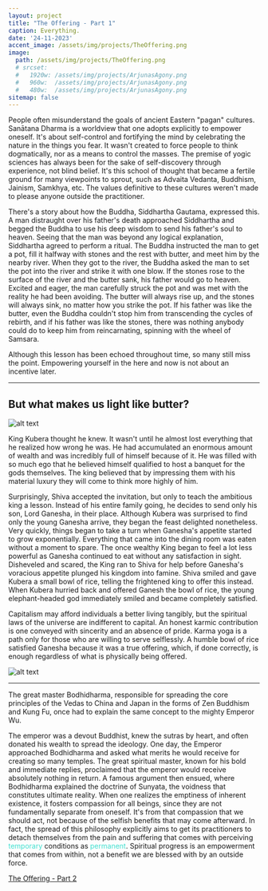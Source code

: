 ```yaml
---
layout: project
title: "The Offering - Part 1"
caption: Everything.
date: '24-11-2023'
accent_image: /assets/img/projects/TheOffering.png   
image: 
  path: /assets/img/projects/TheOffering.png
  # srcset: 
  #   1920w: /assets/img/projects/ArjunasAgony.png
  #   960w:  /assets/img/projects/ArjunasAgony.png
  #   480w:  /assets/img/projects/ArjunasAgony.png
sitemap: false
---
```


People often misunderstand the goals of ancient Eastern "pagan" cultures. Sanātana Dharma is a worldview that one adopts explicitly to empower oneself. It's about self-control and fortifying the mind by celebrating the nature in the things you fear. It wasn't created to force people to think dogmatically, nor as a means to control the masses. The premise of yogic sciences has always been for the sake of self-discovery through experience, not blind belief. It's this school of thought that became a fertile ground for many viewpoints to sprout, such as Advaita Vedanta, Buddhism, Jainism, Samkhya, etc. The values definitive to these cultures weren't made to please anyone outside the practitioner. 

There's a story about how the Buddha, Siddhartha Gautama, expressed this. A man distraught over his father's death approached Siddhartha and begged the Buddha to use his deep wisdom to send his father's soul to heaven. Seeing that the man was beyond any logical explanation, Siddhartha agreed to perform a ritual. The Buddha instructed the man to get a pot, fill it halfway with stones and the rest with butter, and meet him by the nearby river. When they got to the river, the Buddha asked the man to set the pot into the river and strike it with one blow. If the stones rose to the surface of the river and the butter sank, his father would go to heaven. Excited and eager, the man carefully struck the pot and was met with the reality he had been avoiding. The butter will always rise up, and the stones will always sink, no matter how you strike the pot. If his father was like the butter, even the Buddha couldn't stop him from transcending the cycles of rebirth, and if his father was like the stones, there was nothing anybody could do to keep him from reincarnating, spinning with the wheel of Samsara.

Although this lesson has been echoed throughout time, so many still miss the point. Empowering yourself in the here and now is not about an incentive later. 

---

<h2>But what makes us light like butter?</h2>

![alt text](/assets/img/projects/TheOffering.png)


King Kubera thought he knew. It wasn't until he almost lost everything that he realized how wrong he was. He had accumulated an enormous amount of wealth and was incredibly full of himself because of it. He was filled with so much ego that he believed himself qualified to host a banquet for the gods themselves. The king believed that by impressing them with his material luxury they will come to think more highly of him. 

Surprisingly, Shiva accepted the invitation, but only to teach the ambitious king a lesson. Instead of his entire family going, he decides to send only his son, Lord Ganesha, in their place. Although Kubera was surprised to find only the young Ganesha arrive, they began the feast delighted nonetheless. Very quickly, things began to take a turn when Ganesha's appetite started to grow exponentially. Everything that came into the dining room was eaten without a moment to spare. The once wealthy King began to feel a lot less powerful as Ganesha continued to eat without any satisfaction in sight. Disheveled and scared, the King ran to Shiva for help before Ganesha's voracious appetite plunged his kingdom into famine. Shiva smiled and gave Kubera a small bowl of rice, telling the frightened king to offer this instead. When Kubera hurried back and offered Ganesh the bowl of rice, the young elephant-headed god immediately smiled and became completely satisfied.

Capitalism may afford individuals a better living tangibly, but the spiritual laws of the universe are indifferent to capital. An honest karmic contribution is one conveyed with sincerity and an absence of pride. Karma yoga is a path only for those who are willing to serve selflessly. A humble bowl of rice satisfied Ganesha because it was a true offering, which, if done correctly, is enough regardless of what is physically being offered.

![alt text](/assets/img/projects/ganpati3.png)


---

The great master Bodhidharma, responsible for spreading the core principles of the Vedas to China and Japan in the forms of Zen Buddhism and Kung Fu, once had to explain the same concept to the mighty Emperor Wu.

The emperor was a devout Buddhist, knew the sutras by heart, and often donated his wealth to spread the ideology. One day, the Emperor approached Bodhidharma and asked what merits he would receive for creating so many temples. The great spiritual master, known for his bold and immediate replies, proclaimed that the emperor would receive absolutely nothing in return. A famous argument then ensued, where Bodhidharma explained the doctrine of Sunyata, the voidness that constitutes ultimate reality. When one realizes the emptiness of inherent existence, it fosters compassion for all beings, since they are not fundamentally separate from oneself. It's from that compassion that we should act, not because of the selfish benefits that may come afterward. In fact, the spread of this philosophy explicitly aims to get its practitioners to detach themselves from the pain and suffering that comes with perceiving <span style="color:turquoise">temporary</span> conditions as <span style="color:turquoise">permanent</span>. Spiritual progress is an empowerment that comes from within, not a benefit we are blessed with by an outside force.


<span style="color:turquoise"> [The Offering - Part 2](https://vikalpa.xyz/projects/theofferingpart2/)</span> 





